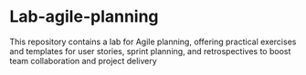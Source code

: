 # Lab-agile-planning
This repository contains a lab for Agile planning, offering practical exercises and templates for user stories, sprint planning, and retrospectives to boost team collaboration and project delivery
